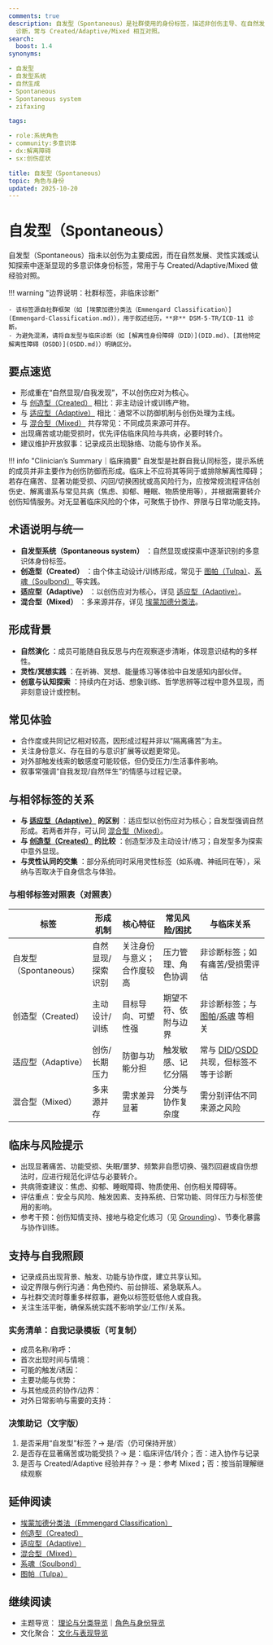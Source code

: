 ```yaml
---
comments: true
description: 自发型（Spontaneous）是社群使用的身份标签，描述非创伤主导、在自然发展、灵性实践或认知探索中渐显的多意识体；非 DSM-5-TR/ICD-11
  诊断，常与 Created/Adaptive/Mixed 相互对照。
search:
  boost: 1.4
synonyms:

- 自发型
- 自发型系统
- 自然生成
- Spontaneous
- Spontaneous system
- zifaxing

tags:

- role:系统角色
- community:多意识体
- dx:解离障碍
- sx:创伤症状

title: 自发型（Spontaneous）
topic: 角色与身份
updated: 2025-10-20
---
```


# 自发型（Spontaneous）

自发型（Spontaneous）指未以创伤为主要成因，而在自然发展、灵性实践或认知探索中逐渐显现的多意识体身份标签，常用于与 Created/Adaptive/Mixed 做经验对照。

!!! warning "边界说明：社群标签，非临床诊断"

    - 该标签源自社群框架（如 [埃蒙加德分类法（Emmengard Classification）](Emmengard-Classification.md)），用于叙述经历，**非** DSM-5-TR/ICD-11 诊断。
    - 为避免混淆，请将自发型与临床诊断（如 [解离性身份障碍（DID）](DID.md)、[其他特定解离性障碍（OSDD）](OSDD.md)）明确区分。

## 要点速览

- 形成重在“自然显现/自我发现”，不以创伤应对为核心。
- 与 [创造型（Created）](Emmengard-Classification.md#创造型created) 相比：非主动设计或训练产物。
- 与 [适应型（Adaptive）](Adaptive.md) 相比：通常不以防御机制与创伤处理为主线。
- 与 [混合型（Mixed）](Emmengard-Classification.md#混合型mixed) 共存常见：不同成员来源可并存。
- 出现痛苦或功能受损时，优先评估临床风险与共病，必要时转介。
- 建议维护开放叙事：记录成员出现脉络、功能与协作关系。

!!! info "Clinician’s Summary｜临床摘要"
    自发型是社群自我认同标签，提示系统的成员并非主要作为创伤防御而形成。临床上不应将其等同于或排除解离性障碍；若存在痛苦、显著功能受损、闪回/切换困扰或高风险行为，应按常规流程评估创伤史、解离谱系与常见共病（焦虑、抑郁、睡眠、物质使用等），并根据需要转介创伤知情服务。对无显著临床风险的个体，可聚焦于协作、界限与日常功能支持。

## 术语说明与统一

- **自发型系统（Spontaneous system）** ：自然显现或探索中逐渐识别的多意识体身份标签。
- **创造型（Created）** ：由个体主动设计/训练形成，常见于 [图帕（Tulpa）](Tulpa.md)、[系魂（Soulbond）](Soulbond.md) 等实践。
- **适应型（Adaptive）** ：以创伤应对为核心，详见 [适应型（Adaptive）](Adaptive.md)。
- **混合型（Mixed）** ：多来源并存，详见 [埃蒙加德分类法](Emmengard-Classification.md#混合型mixed)。

## 形成背景

- **自然演化** ：成员可能随自我反思与内在观察逐步清晰，体现意识结构的多样性。
- **灵性/冥想实践** ：在祈祷、冥想、能量练习等体验中自发感知内部伙伴。
- **创意与认知探索** ：持续内在对话、想象训练、哲学思辨等过程中意外显现，而非刻意设计或控制。

## 常见体验

- 合作度或共同记忆相对较高，因形成过程并非以“隔离痛苦”为主。
- 关注身份意义、存在目的与意识扩展等议题更常见。
- 对外部触发线索的敏感度可能较低，但仍受压力/生活事件影响。
- 叙事常强调“自我发现/自然伴生”的情感与过程记录。

## 与相邻标签的关系

- **与 [适应型（Adaptive）](Adaptive.md) 的区别** ：适应型以创伤应对为核心；自发型强调自然形成。若两者并存，可认同 [混合型（Mixed）](Emmengard-Classification.md#混合型mixed)。
- **与 [创造型（Created）](Emmengard-Classification.md#创造型created) 的比较** ：创造型涉及主动设计/练习；自发型多为探索中意外显现。
- **与灵性认同的交集** ：部分系统同时采用灵性标签（如系魂、神祇同在等），采纳与否取决于自身信念与体验。

### 与相邻标签对照表（对照表）

| 标签 | 形成机制 | 核心特征 | 常见风险/困扰 | 与临床关系 |
|------|----------|----------|----------------|--------------|
| 自发型（Spontaneous） | 自然显现/探索识别 | 关注身份与意义；合作度较高 | 压力管理、角色协调 | 非诊断标签；如有痛苦/受损需评估 |
| 创造型（Created） | 主动设计/训练 | 目标导向、可塑性强 | 期望不符、依附与边界 | 非诊断标签；与 [图帕](Tulpa.md)/[系魂](Soulbond.md) 等相关 |
| 适应型（Adaptive） | 创伤/长期压力 | 防御与功能分担 | 触发敏感、记忆分隔 | 常与 [DID](DID.md)/[OSDD](OSDD.md) 共现，但标签不等于诊断 |
| 混合型（Mixed） | 多来源并存 | 需求差异显著 | 分类与协作复杂度 | 需分别评估不同来源之风险 |

## 临床与风险提示

- 出现显著痛苦、功能受损、失眠/噩梦、频繁非自愿切换、强烈回避或自伤想法时，应进行规范化评估与必要转介。
- 共病筛查建议：焦虑、抑郁、睡眠障碍、物质使用、创伤相关障碍等。
- 评估重点：安全与风险、触发因素、支持系统、日常功能、同伴压力与标签使用的影响。
- 参考干预：创伤知情支持、接地与稳定化练习（见 [Grounding](Grounding.md)）、节奏化暴露与协作训练。

## 支持与自我照顾

- 记录成员出现背景、触发、功能与协作度，建立共享认知。
- 设定界限与例行沟通：角色预约、前台排班、紧急联系人。
- 与社群交流时尊重多样叙事，避免以标签贬低他人或自我。
- 关注生活平衡，确保系统实践不影响学业/工作/关系。

### 实务清单：自我记录模板（可复制）

- 成员名称/称呼：
- 首次出现时间与情境：
- 可能的触发/诱因：
- 主要功能与优势：
- 与其他成员的协作/边界：
- 对外日常影响与需要的支持：

### 决策助记（文字版）

1) 是否采用“自发型”标签？→ 是/否（仍可保持开放）
2) 是否存在显著痛苦或功能受损？→ 是：临床评估/转介；否：进入协作与记录
3) 是否与 Created/Adaptive 经验并存？→ 是：参考 Mixed；否：按当前理解继续观察

## 延伸阅读

- [埃蒙加德分类法（Emmengard Classification）](Emmengard-Classification.md)
- [创造型（Created）](Emmengard-Classification.md#创造型created)
- [适应型（Adaptive）](Adaptive.md)
- [混合型（Mixed）](Emmengard-Classification.md#混合型mixed)
- [系魂（Soulbond）](Soulbond.md)
- [图帕（Tulpa）](Tulpa.md)

## 继续阅读

- 主题导览： [理论与分类导览](Theory-Classification-Guide.md)｜[角色与身份导览](Roles-Identity-Guide.md)
- 文化聚合： [文化与表现导览](Cultural-Media-Guide.md)
